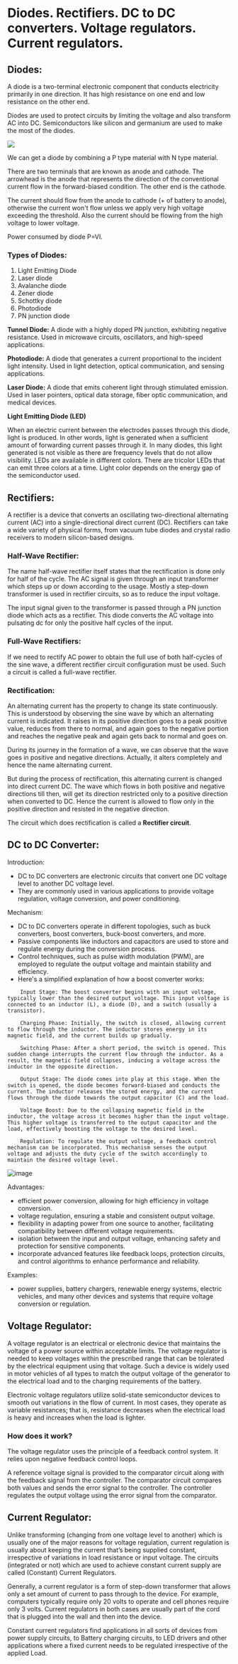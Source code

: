 ﻿# <a name="_5hz9foxy4t6d"></a>**Diodes. Rectifiers. DC to DC converters. Voltage regulators. Current regulators.**
## <a name="_p2uk4xl36pgi"></a>**Diodes:**
A diode is a two-terminal electronic component that conducts electricity primarily in one direction. It has high resistance on one end and low resistance on the other end.

Diodes are used to protect circuits by limiting the voltage and also transform AC into DC. Semiconductors like silicon and germanium are used to make the most of the diodes.

![](Aspose.Words.8d449dfa-7070-4593-b476-884127e421df.001.png)

We can get a diode by combining a P type material with N type material.

There are two terminals that are known as anode and cathode. The arrowhead is the anode that represents the direction of the conventional current flow in the forward-biased condition. The other end is the cathode.

The current should flow from the anode to cathode (+ of battery to anode), otherwise the current won't flow unless we apply very high voltage exceeding the threshold. Also the current should be flowing from the high voltage to lower voltage.

Power consumed by diode P=VI.

### <a name="_g7iyf3snf0tc"></a>**Types of Diodes:**
1. Light Emitting Diode
1. Laser diode
1. Avalanche diode
1. Zener diode
1. Schottky diode
1. Photodiode
1. PN junction diode

**Tunnel Diode:** A diode with a highly doped PN junction, exhibiting negative resistance. Used in microwave circuits, oscillators, and high-speed applications.

**Photodiode:** A diode that generates a current proportional to the incident light intensity. Used in light detection, optical communication, and sensing applications.

**Laser Diode:** A diode that emits coherent light through stimulated emission. Used in laser pointers, optical data storage, fiber optic communication, and medical devices.

**Light Emitting Diode (LED)**

When an electric current between the electrodes passes through this diode, light is produced. In other words, light is generated when a sufficient amount of forwarding current passes through it. In many diodes, this light generated is not visible as there are frequency levels that do not allow visibility. LEDs are available in different colors. There are tricolor LEDs that can emit three colors at a time. Light color depends on the energy gap of the semiconductor used.
## <a name="_xeaprzo2v8a3"></a>**Rectifiers:**
A rectifier is a device that converts an oscillating two-directional alternating current (AC) into a single-directional direct current (DC). Rectifiers can take a wide variety of physical forms, from vacuum tube diodes and crystal radio receivers to modern silicon-based designs.
### <a name="_aegwbfee5cco"></a>**Half-Wave Rectifier:**
The name half-wave rectifier itself states that the rectification is done only for half of the cycle. The AC signal is given through an input transformer which steps up or down according to the usage. Mostly a step-down transformer is used in rectifier circuits, so as to reduce the input voltage.

The input signal given to the transformer is passed through a PN junction diode which acts as a rectifier. This diode converts the AC voltage into pulsating dc for only the positive half cycles of the input.
### <a name="_lr4aktl30ujk"></a>**Full-Wave Rectifiers:**
If we need to rectify AC power to obtain the full use of both half-cycles of the sine wave, a different rectifier circuit configuration must be used. Such a circuit is called a full-wave rectifier.
### <a name="_b8a95p3erf9u"></a>**Rectification:**
An alternating current has the property to change its state continuously. This is understood by observing the sine wave by which an alternating current is indicated. It raises in its positive direction goes to a peak positive value, reduces from there to normal, and again goes to the negative portion and reaches the negative peak and again gets back to normal and goes on.

During its journey in the formation of a wave, we can observe that the wave goes in positive and negative directions. Actually, it alters completely and hence the name alternating current.

But during the process of rectification, this alternating current is changed into direct current DC. The wave which flows in both positive and negative directions till then, will get its direction restricted only to a positive direction when converted to DC. Hence the current is allowed to flow only in the positive direction and resisted in the negative direction.

The circuit which does rectification is called a **Rectifier circuit**.
## <a name="_auhqaqs1w9wg"></a>**DC to DC Converter:**
Introduction:
- DC to DC converters are electronic circuits that convert one DC voltage level to another DC voltage level.
- They are commonly used in various applications to provide voltage regulation, voltage conversion, and power conditioning.

Mechanism:
- DC to DC converters operate in different topologies, such as buck converters, boost converters, buck-boost converters, and more.
- Passive components like inductors and capacitors are used to store and regulate energy during the conversion process.
- Control techniques, such as pulse width modulation (PWM), are employed to regulate the output voltage and maintain stability and efficiency.
- Here's a simplified explanation of how a boost converter works:
```
    Input Stage: The boost converter begins with an input voltage, typically lower than the desired output voltage. This input voltage is connected to an inductor (L), a diode (D), and a switch (usually a transistor).

    Charging Phase: Initially, the switch is closed, allowing current to flow through the inductor. The inductor stores energy in its magnetic field, and the current builds up gradually.

    Switching Phase: After a short period, the switch is opened. This sudden change interrupts the current flow through the inductor. As a result, the magnetic field collapses, inducing a voltage across the inductor in the opposite direction.

    Output Stage: The diode comes into play at this stage. When the switch is opened, the diode becomes forward-biased and conducts the current. The inductor releases the stored energy, and the current flows through the diode towards the output capacitor (C) and the load.

    Voltage Boost: Due to the collapsing magnetic field in the inductor, the voltage across it becomes higher than the input voltage. This higher voltage is transferred to the output capacitor and the load, effectively boosting the voltage to the desired level.

    Regulation: To regulate the output voltage, a feedback control mechanism can be incorporated. This mechanism senses the output voltage and adjusts the duty cycle of the switch accordingly to maintain the desired voltage level.
```

![image](https://github.com/Darwish-md/State-Exam-2023/assets/72353586/c6f26716-2516-48c2-889e-1e1a0c885594)

Advantages:
- efficient power conversion, allowing for high efficiency in voltage conversion.
- voltage regulation, ensuring a stable and consistent output voltage.
- flexibility in adapting power from one source to another, facilitating compatibility between different voltage requirements.
- isolation between the input and output voltage, enhancing safety and protection for sensitive components.
- incorporate advanced features like feedback loops, protection circuits, and control algorithms to enhance performance and reliability.

Examples:
- power supplies, battery chargers, renewable energy systems, electric vehicles, and many other devices and systems that require voltage conversion or regulation.

## <a name="_ewlgnenjq0gn"></a>**Voltage Regulator:**
A voltage regulator is an electrical or electronic device that maintains the voltage of a power source within acceptable limits. The voltage regulator is needed to keep voltages within the prescribed range that can be tolerated by the electrical equipment using that voltage. Such a device is widely used in motor vehicles of all types to match the output voltage of the generator to the electrical load and to the charging requirements of the battery.

Electronic voltage regulators utilize solid-state semiconductor devices to smooth out variations in the flow of current. In most cases, they operate as variable resistances; that is, resistance decreases when the electrical load is heavy and increases when the load is lighter.
### <a name="_b4rdeoaj905x"></a>**How does it work?**
The voltage regulator uses the principle of a feedback control system. It relies upon negative feedback control loops.

A reference voltage signal is provided to the comparator circuit along with the feedback signal from the controller. The comparator circuit compares both values and sends the error signal to the controller. The controller regulates the output voltage using the error signal from the comparator.
## <a name="_z6eiyg4oddc"></a>**Current Regulator:**
Unlike transforming (changing from one voltage level to another) which is usually one of the major reasons for voltage regulation, current regulation is usually about keeping the current that’s being supplied constant, irrespective of variations in load resistance or input voltage. The circuits (integrated or not) which are used to achieve constant current supply are called (Constant) Current Regulators.

Generally, a current regulator is a form of step-down transformer that allows only a set amount of current to pass through to the device. For example, computers typically require only 20 volts to operate and cell phones require only 3 volts. Current regulators in both cases are usually part of the cord that is plugged into the wall and then into the device.

Constant current regulators find applications in all sorts of devices from power supply circuits, to Battery charging circuits, to LED drivers and other applications where a fixed current needs to be regulated irrespective of the applied Load.
